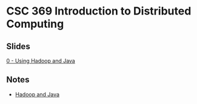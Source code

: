 # CSC 369 Introduction to Distributed Computing

## Slides
[0 - Using Hadoop and Java](https://docs.google.com/presentation/d/1MJ10Xl_4CI0m0sRZV7fgejnmyCAH4qWe/edit#slide=id.p3)

## Notes
- [Hadoop and Java](notes/0_HadoopJava.md)
